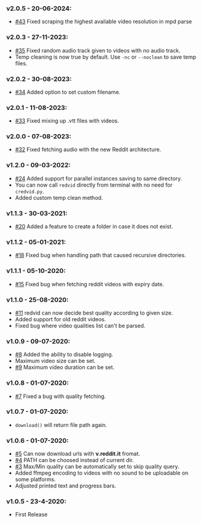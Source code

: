 ### v2.0.5 - 20-06-2024:
  * [#43](https://github.com/elmoiv/redvid/pull/43) Fixed scraping the highest available video resolution in mpd parse
### v2.0.3 - 27-11-2023:
  * [#35](https://github.com/elmoiv/redvid/pull/35) Fixed random audio track given to videos with no audio track.
  * Temp cleaning is now true by default. Use `-nc` or `--noclean` to save temp files.
### v2.0.2 - 30-08-2023:
  * [#34](https://github.com/elmoiv/redvid/pull/34) Added option to set custom filename.
### v2.0.1 - 11-08-2023:
  * [#33](https://github.com/elmoiv/redvid/pull/33) Fixed mixing up .vtt files with videos.
### v2.0.0 - 07-08-2023:
  * [#32](https://github.com/elmoiv/redvid/issues/32) Fixed fetching audio with the new Reddit architecture.
### v1.2.0 - 09-03-2022:
  * [#24](https://github.com/elmoiv/redvid/pull/24) Added support for parallel instances saving to same directory.
  * You can now call `redvid` directly from terminal with no need for `credvid.py`.
  * Added custom temp clean method.
### v1.1.3 - 30-03-2021:
  * [#20](https://github.com/elmoiv/redvid/issues/20) Added a feature to create a folder in case it does not exist.
### v1.1.2 - 05-01-2021:
  * [#18](https://github.com/elmoiv/redvid/issues/18) Fixed bug when handling path that caused recursive directories.
### v1.1.1 - 05-10-2020:
  * [#15](https://github.com/elmoiv/redvid/issues/15) Fixed bug when fetching reddit videos with expiry date.
### v1.1.0 - 25-08-2020:
  * [#11](https://github.com/elmoiv/redvid/issues/11) redvid can now decide best quality according to given size.
  * Added support for old reddit videos.
  * Fixed bug where video qualities list can't be parsed.
### v1.0.9 - 09-07-2020:
  * [#8](https://github.com/elmoiv/redvid/issues/8) Added the ability to disable logging.
  * Maximum video size can be set.
  * [#9](https://github.com/elmoiv/redvid/issues/9) Maximum video duration can be set.
### v1.0.8 - 01-07-2020:
  * [#7](https://github.com/elmoiv/redvid/issues/7) Fixed a bug with quality fetching.
### v1.0.7 - 01-07-2020:
  * `download()` will return file path again.
### v1.0.6 - 01-07-2020:
  * [#5](https://github.com/elmoiv/redvid/issues/5) Can now download urls with **v.reddit.it** fromat.
  * [#4](https://github.com/elmoiv/redvid/issues/4) PATH can be choosed instead of current dir.
  * [#3](https://github.com/elmoiv/redvid/issues/3) Max/Min quality can be automatically set to skip quality query.
  * Added ffmpeg encoding to videos with no sound to be uploadable on some platforms.
  * Adjusted printed text and progress bars.
### v1.0.5 - 23-4-2020:
  * First Release
